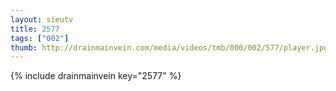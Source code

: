 ```yaml
--- 
layout: sieutv
title: 2577
tags: ["002"]
thumb: http://drainmainvein.com/media/videos/tmb/000/002/577/player.jpg
---
```

{% include drainmainvein key="2577" %} 
